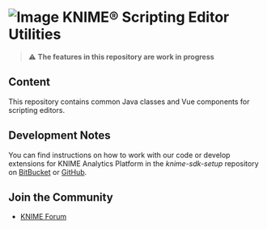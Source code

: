 # ![Image](https://www.knime.com/files/knime_logo_github_40x40_4layers.png) KNIME® Scripting Editor Utilities

> :warning: **The features in this repository are work in progress**

## Content

This repository contains common Java classes and Vue components for scripting editors.

## Development Notes

You can find instructions on how to work with our code or develop extensions for KNIME Analytics Platform in the _knime-sdk-setup_ repository on [BitBucket](https://bitbucket.org/KNIME/knime-sdk-setup) or [GitHub](http://github.com/knime/knime-sdk-setup).

## Join the Community

* [KNIME Forum](https://forum.knime.com/)
